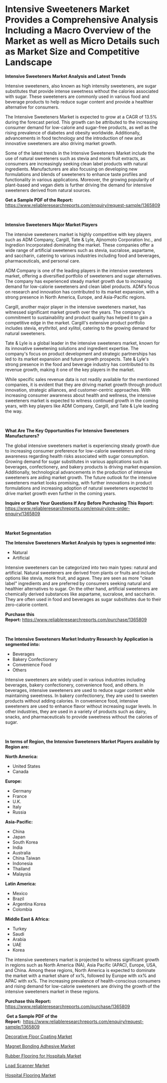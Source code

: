 <p><h1>Intensive Sweeteners Market Provides a Comprehensive Analysis Including a Macro Overview of the Market as well as Micro Details such as Market Size and Competitive Landscape</h1></p><p><strong>Intensive Sweeteners Market Analysis and Latest Trends</strong></p>
<p><p>Intensive sweeteners, also known as high intensity sweeteners, are sugar substitutes that provide intense sweetness without the calories associated with sugar. These sweeteners are commonly used in various food and beverage products to help reduce sugar content and provide a healthier alternative for consumers.</p><p>The Intensive Sweeteners Market is expected to grow at a CAGR of 13.5% during the forecast period. This growth can be attributed to the increasing consumer demand for low-calorie and sugar-free products, as well as the rising prevalence of diabetes and obesity worldwide. Additionally, advancements in food technology and the introduction of new and innovative sweeteners are also driving market growth.</p><p>Some of the latest trends in the Intensive Sweeteners Market include the use of natural sweeteners such as stevia and monk fruit extracts, as consumers are increasingly seeking clean label products with natural ingredients. Manufacturers are also focusing on developing new formulations and blends of sweeteners to enhance taste profiles and functionality in various applications. Moreover, the growing popularity of plant-based and vegan diets is further driving the demand for intensive sweeteners derived from natural sources.</p></p>
<p><strong>Get a Sample PDF of the Report:&nbsp;</strong> <a href="https://www.reliableresearchreports.com/enquiry/request-sample/1365809">https://www.reliableresearchreports.com/enquiry/request-sample/1365809</a></p>
<p>&nbsp;</p>
<p><strong>Intensive Sweeteners Major Market Players</strong></p>
<p><p>The intensive sweeteners market is highly competitive with key players such as ADM Company, Cargill, Tate & Lyle, Ajinomoto Corporation Inc., and Ingredion Incorporated dominating the market. These companies offer a wide range of artificial sweeteners such as stevia, sucralose, aspartame, and saccharin, catering to various industries including food and beverages, pharmaceuticals, and personal care.</p><p>ADM Company is one of the leading players in the intensive sweeteners market, offering a diversified portfolio of sweeteners and sugar alternatives. The company has experienced steady market growth due to increasing demand for low-calorie sweeteners and clean label products. ADM's focus on research and innovation has contributed to its market expansion, with a strong presence in North America, Europe, and Asia-Pacific regions.</p><p>Cargill, another major player in the intensive sweeteners market, has witnessed significant market growth over the years. The company's commitment to sustainability and product quality has helped it to gain a competitive edge in the market. Cargill's extensive product portfolio includes stevia, erythritol, and xylitol, catering to the growing demand for natural sweeteners.</p><p>Tate & Lyle is a global leader in the intensive sweeteners market, known for its innovative sweetening solutions and ingredient expertise. The company's focus on product development and strategic partnerships has led to its market expansion and future growth prospects. Tate & Lyle's strong presence in the food and beverage industry has contributed to its revenue growth, making it one of the key players in the market.</p><p>While specific sales revenue data is not readily available for the mentioned companies, it is evident that they are driving market growth through product innovation, strategic alliances, and customer-centric approaches. With increasing consumer awareness about health and wellness, the intensive sweeteners market is expected to witness continued growth in the coming years, with key players like ADM Company, Cargill, and Tate & Lyle leading the way.</p></p>
<p>&nbsp;</p>
<p><strong>What Are The Key Opportunities For Intensive Sweeteners Manufacturers?</strong></p>
<p><p>The global intensive sweeteners market is experiencing steady growth due to increasing consumer preference for low-calorie sweeteners and rising awareness regarding health risks associated with sugar consumption. Growing demand for sugar substitutes in various applications such as beverages, confectionery, and bakery products is driving market expansion. Additionally, technological advancements in the production of intensive sweeteners are aiding market growth. The future outlook for the intensive sweeteners market looks promising, with further innovations in product formulations and increasing adoption of natural sweeteners expected to drive market growth even further in the coming years.</p></p>
<p><strong>Inquire or Share Your Questions If Any Before Purchasing This Report:</strong> <a href="https://www.reliableresearchreports.com/enquiry/pre-order-enquiry/1365809">https://www.reliableresearchreports.com/enquiry/pre-order-enquiry/1365809</a></p>
<p>&nbsp;</p>
<p><strong>Market Segmentation</strong></p>
<p><strong>The Intensive Sweeteners Market Analysis by types is segmented into:</strong></p>
<p><ul><li>Natural</li><li>Artificial</li></ul></p>
<p><p>Intensive sweeteners can be categorized into two main types: natural and artificial. Natural sweeteners are derived from plants or fruits and include options like stevia, monk fruit, and agave. They are seen as more "clean label" ingredients and are preferred by consumers seeking natural and healthier alternatives to sugar. On the other hand, artificial sweeteners are chemically derived substances like aspartame, sucralose, and saccharin. They are often used in food and beverages as sugar substitutes due to their zero-calorie content.</p></p>
<p><strong>Purchase this Report:&nbsp;</strong><a href="https://www.reliableresearchreports.com/purchase/1365809">https://www.reliableresearchreports.com/purchase/1365809</a></p>
<p>&nbsp;</p>
<p><strong>The Intensive Sweeteners Market Industry Research by Application is segmented into:</strong></p>
<p><ul><li>Beverages</li><li>Bakery Confectionery</li><li>Convenience Food</li><li>Others</li></ul></p>
<p><p>Intensive sweeteners are widely used in various industries including beverages, bakery confectionery, convenience food, and others. In beverages, intensive sweeteners are used to reduce sugar content while maintaining sweetness. In bakery confectionery, they are used to sweeten products without adding calories. In convenience food, intensive sweeteners are used to enhance flavor without increasing sugar levels. In other industries, they are used in a variety of products such as dairy, snacks, and pharmaceuticals to provide sweetness without the calories of sugar.</p></p>
<p>&nbsp;</p>
<p><strong>In terms of Region, the Intensive Sweeteners Market Players available by Region are:</strong></p>
<p>
    <p> <strong> North America: </strong>
        <ul>
            <li>United States</li>
            <li>Canada</li>
        </ul>
        </p> 
    <p> <strong> Europe: </strong>
        <ul>
            <li>Germany</li>
            <li>France</li>
            <li>U.K.</li>
            <li>Italy</li>
            <li>Russia</li>
        </ul>
        </p> 
    <p> <strong> Asia-Pacific: </strong>
        <ul>
            <li>China</li>
            <li>Japan</li>
            <li>South Korea</li>
            <li>India</li>
            <li>Australia</li>
            <li>China Taiwan</li>
            <li>Indonesia</li>
            <li>Thailand</li>
            <li>Malaysia</li>
        </ul>
        </p> 
    <p> <strong> Latin America: </strong>
        <ul>
            <li>Mexico</li>
            <li>Brazil</li>
            <li>Argentina Korea</li>
            <li>Colombia</li>
        </ul>
        </p> 
    <p> <strong> Middle East & Africa: </strong>
        <ul>
            <li>Turkey</li>
            <li>Saudi</li>
            <li>Arabia</li>
            <li>UAE</li>
            <li>Korea</li>
        </ul>
    </p>
    </p>
<p><p>The intensive sweeteners market is projected to witness significant growth in regions such as North America (NA), Asia Pacific (APAC), Europe, USA, and China. Among these regions, North America is expected to dominate the market with a market share of xx%, followed by Europe with xx% and APAC with xx%. The increasing prevalence of health-conscious consumers and rising demand for low-calorie sweeteners are driving the growth of the intensive sweeteners market in these regions.</p></p>
<p><strong>Purchase this Report: </strong><a href="https://www.reliableresearchreports.com/purchase/1365809">https://www.reliableresearchreports.com/purchase/1365809</a></p>
<p>&nbsp;<strong>Get a Sample PDF of the Report:&nbsp;&nbsp;</strong><a href="https://www.reliableresearchreports.com/enquiry/request-sample/1365809">https://www.reliableresearchreports.com/enquiry/request-sample/1365809</a></p>
<p><strong></strong></p>
<p><p><a href="https://github.com/dx0328/Market-Research-Report-List-1/blob/main/decorative-floor-coating-market.md">Decorative Floor Coating Market</a></p><p><a href="https://github.com/mahnoor2003/Market-Research-Report-List-3/blob/main/magnet-bonding-adhesive-market.md">Magnet Bonding Adhesive Market</a></p><p><a href="https://github.com/juancolorado15/Market-Research-Report-List-1/blob/main/rubber-flooring-for-hospitals-market.md">Rubber Flooring for Hospitals Market</a></p><p><a href="https://github.com/BryceTownsendr/Market-Research-Report-List-3/blob/main/load-scanner-market.md">Load Scanner Market</a></p><p><a href="https://github.com/mohamedbakry57/Market-Research-Report-List-1/blob/main/hospital-flooring-market.md">Hospital Flooring Market</a></p></p>